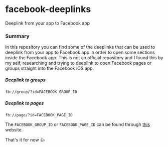 # facebook-deeplinks
Deeplink from your app to Facebook app

### Summary

In this repository you can find some of the deeplinks that can be used to deeplink from your app to Facebook app in order to open some sections inside the Facebook app. This is not an official repository and I found this by my self, researching and trying to deeplink to open Facebook pages or groups straight into the Facebook iOS app.

##### Deeplink to groups

``` fb://group/?id=FACEBOOK_GROUP_ID ```

##### Deeplink to pages

``` fb://page/?id=FACEBOOK_PAGE_ID ```

The `FACEBOOK_GROUP_ID` or `FACEBOOK_PAGE_ID` can be found through [this](https://lookup-id.com) website.


That's it for now :+1:

